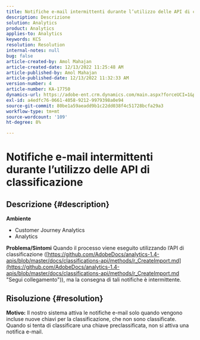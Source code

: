 ```yaml
---
title: Notifiche e-mail intermittenti durante l’utilizzo delle API di classificazione
description: Descrizione
solution: Analytics
product: Analytics
applies-to: Analytics
keywords: KCS
resolution: Resolution
internal-notes: null
bug: false
article-created-by: Amol Mahajan
article-created-date: 12/13/2022 11:25:48 AM
article-published-by: Amol Mahajan
article-published-date: 12/13/2022 11:32:33 AM
version-number: 4
article-number: KA-17750
dynamics-url: https://adobe-ent.crm.dynamics.com/main.aspx?forceUCI=1&pagetype=entityrecord&etn=knowledgearticle&id=6d00fbe0-d87a-ed11-81ac-6045bd006239
exl-id: a4edfc76-0661-4058-9212-9979398a0e94
source-git-commit: 80be1a59aeadd9b1c22dd038f4c51728bcfa29a3
workflow-type: tm+mt
source-wordcount: '109'
ht-degree: 8%

---
```


# Notifiche e-mail intermittenti durante l’utilizzo delle API di classificazione

## Descrizione {#description}

<b>Ambiente</b>
- Customer Journey Analytics
- Analytics



<b>Problema/Sintomi</b>
Quando il processo viene eseguito utilizzando l’API di classificazione ([https://github.com/AdobeDocs/analytics-1.4-apis/blob/master/docs/classifications-api/methods/r_CreateImport.md](https://github.com/AdobeDocs/analytics-1.4-apis/blob/master/docs/classifications-api/methods/r_CreateImport.md "Segui collegamento")), ma la consegna di tali notifiche è intermittente.


## Risoluzione {#resolution}

<b>Motivo:</b>
Il nostro sistema attiva le notifiche e-mail solo quando vengono incluse nuove chiavi per la classificazione, che non sono classificate. Quando si tenta di classificare una chiave preclassificata, non si attiva una notifica e-mail.
